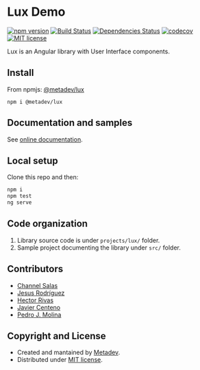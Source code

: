 # Lux Demo

[![npm version](https://badge.fury.io/js/%40metadev%2Flux.svg)](https://badge.fury.io/js/%40metadev%2Flux)
[![Build Status](https://travis-ci.org/metadevpro/lux.svg?branch=devel)](https://travis-ci.org/metadevpro/lux)
[![Dependencies Status](https://david-dm.org/metadevpro/lux/status.svg)](https://david-dm.org/metadevpro/lux)
[![codecov](https://codecov.io/gh/metadevpro/lux/branch/devel/graph/badge.svg)](https://codecov.io/gh/metadevpro/lux)
[![MIT license](http://img.shields.io/badge/license-MIT-brightgreen.svg)](http://opensource.org/licenses/MIT)

Lux is an Angular library with User Interface components.

## Install

From npmjs: [@metadev/lux](https://www.npmjs.com/package/@metadev/lux)

`npm i @metadev/lux`

## Documentation and samples

See [online documentation](https://metadev-lux.herokuapp.com/).

## Local setup

Clone this repo and then:

```bash
npm i
npm test
ng serve
```

## Code organization

1. Library source code is under `projects/lux/` folder.
2. Sample project documenting the library under `src/` folder.

## Contributors

- [Channel Salas](https://github.com/Chanell13)
- [Jesus Rodríguez](https://github.com/foxandxss)
- [Hector Rivas](https://github.com/hector23rp)
- [Javier Centeno](https://github.com/JavierCenteno)
- [Pedro J. Molina](https://github.com/pjmolina)

## Copyright and License

- Created and mantained by [Metadev](https://metadev.pro).
- Distributed under [MIT license](LICENSE).
